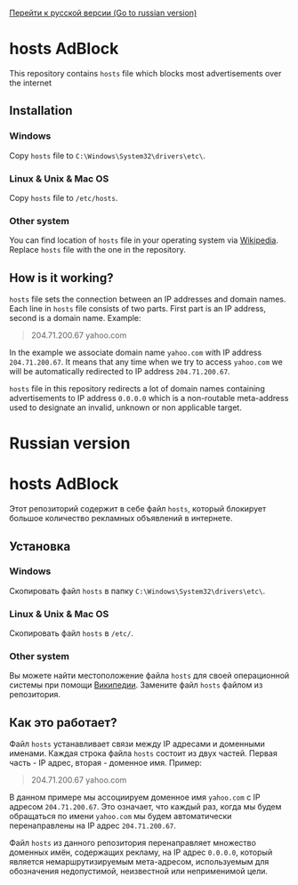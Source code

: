 [Перейти к русской версии (Go to russian version)](#Russian-version)
# hosts AdBlock

This repository contains `hosts` file which blocks most advertisements over the internet

## Installation

### Windows
Copy `hosts` file to `C:\Windows\System32\drivers\etc\`.

### Linux & Unix & Mac OS
Copy `hosts` file to `/etc/hosts`.

### Other system
You can find location of `hosts` file in your operating system via [Wikipedia](https://en.wikipedia.org/wiki/Hosts_\(file\)#Location_in_the_file_system).
Replace `hosts` file with the one in the repository.

## How is it working?
`hosts` file sets the connection between an IP addresses and domain names.
Each line in `hosts` file consists of two parts. First part is an IP address, second is a domain name.
Example:

> 204.71.200.67 yahoo.com

In the example we associate domain name `yahoo.com` with IP address `204.71.200.67`.
It means that any time when we try to access `yahoo.com` we will be automatically redirected to 
IP address `204.71.200.67`.

`hosts` file in this repository redirects a lot of domain names containing advertisements to
IP address `0.0.0.0` which is
a non-routable meta-address used to designate an invalid, unknown or non applicable target.
                    
# Russian version
# hosts AdBlock
Этот репозиторий содержит в себе файл `hosts`, который блокирует большое количество рекламных объявлений в интернете.

## Установка

### Windows
Скопировать файл `hosts` в папку `C:\Windows\System32\drivers\etc\`.

### Linux & Unix & Mac OS
Скопировать файл `hosts` в `/etc/`.

### Other system
Вы можете найти местоположение файла `hosts` для своей операционной системы при помощи [Википедии](https://en.wikipedia.org/wiki/Hosts_\(file\)#Location_in_the_file_system).
Замените файл `hosts` файлом из репозитория.

## Как это работает?
Файл `hosts` устанавливает связи между IP адресами и доменными именами.
Каждая строка файла `hosts` состоит из двух частей. Первая часть - IP адрес, вторая - доменное имя.
Пример:

> 204.71.200.67 yahoo.com

В данном примере мы ассоциируем доменное имя `yahoo.com` с IP адресом `204.71.200.67`.
Это означает, что каждый раз, когда мы будем обращаться по имени `yahoo.com` мы будем автоматически
перенаправлены на IP адрес `204.71.200.67`.

Файл `hosts` из данного репозитория перенаправляет множество доменных имён, содержащих рекламу, на IP адрес
`0.0.0.0`, который является немаршрутизируемым мета-адресом, используемым для обозначения недопустимой, неизвестной или неприменимой цели.